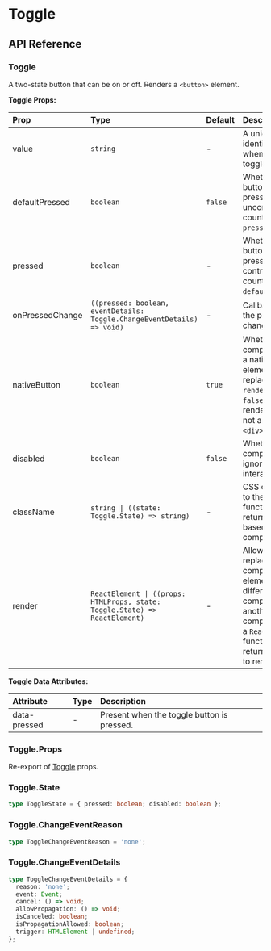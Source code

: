 # Toggle

[//]: types.ts '<-- Autogenerated By (do not edit the following markdown directly)'

## API Reference

### Toggle

A two-state button that can be on or off. Renders a `<button>` element.

**Toggle Props:**

| Prop                  | Type                                                                             | Default   | Description                                                                                                                                                                              |
| :-------------------- | :------------------------------------------------------------------------------- | :-------- | :--------------------------------------------------------------------------------------------------------------------------------------------------------------------------------------- |
| value                 | `string`                                                                         | -         | A unique string that identifies the toggle when used inside a toggle group.                                                                                                              |
| defaultPressed        | `boolean`                                                                        | `false`   | Whether the toggle button is currently pressed. This is the uncontrolled counterpart of `pressed`.                                                                                       |
| pressed               | `boolean`                                                                        | -         | Whether the toggle button is currently pressed. This is the controlled counterpart of `defaultPressed`.                                                                                  |
| onPressedChange       | `((pressed: boolean, eventDetails: Toggle.ChangeEventDetails) => void)`          | -         | Callback fired when the pressed state is changed.                                                                                                                                        |
| nativeButton          | `boolean`                                                                        | `true`    | Whether the component renders a native `<button>` element when replacing it via the `render` prop. Set to `false` if the rendered element is not a button (e.g. `<div>`).                |
| disabled              | `boolean`                                                                        | `false`   | Whether the component should ignore user interaction.                                                                                                                                    |
| className             | `string \| ((state: Toggle.State) => string)`                                    | -         | CSS class applied to the element, or a function that returns a class based on the component’s state.                                                                                     |
| render                | `ReactElement \| ((props: HTMLProps, state: Toggle.State) => ReactElement)`      | -         | Allows you to replace the component’s HTML element with a different tag, or compose it with another component.Accepts a `ReactElement` or a function that returns the element to render. |

**Toggle Data Attributes:**

| Attribute      | Type    | Description                                |
| :------------- | :------ | :----------------------------------------- |
| data-pressed   | -       | Present when the toggle button is pressed. |

### Toggle.Props

Re-export of [Toggle](#toggle) props.

### Toggle.State

```typescript
type ToggleState = { pressed: boolean; disabled: boolean };
```

### Toggle.ChangeEventReason

```typescript
type ToggleChangeEventReason = 'none';
```

### Toggle.ChangeEventDetails

```typescript
type ToggleChangeEventDetails = {
  reason: 'none';
  event: Event;
  cancel: () => void;
  allowPropagation: () => void;
  isCanceled: boolean;
  isPropagationAllowed: boolean;
  trigger: HTMLElement | undefined;
};
```
